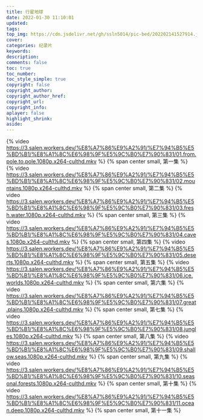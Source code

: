 ```yaml
---
title: 行星地球
date: 2022-01-30 11:10:01
updated:
tags: 
top_img: https://cdn.jsdelivr.net/gh/ssln5014/pic-bed/202202141527914.jpg
cover: 
categories: 纪录片
keywords:
description:
comments: false
toc: true
toc_number:
toc_style_simple: true
copyright: false
copyright_author:
copyright_author_href:
copyright_url:
copyright_info:
aplayer: false
highlight_shrink:
aside:
---
```

{% video https://3.salen.workers.dev/%E8%A7%86%E9%A2%91/%E7%94%B5%E5%BD%B1/%E8%A1%8C%E6%98%9F%E5%9C%B0%E7%90%831/01.from.pole.to.pole.1080p.x264-culthd.mkv %}
{% span center small, 第一集 %}
{% video https://3.salen.workers.dev/%E8%A7%86%E9%A2%91/%E7%94%B5%E5%BD%B1/%E8%A1%8C%E6%98%9F%E5%9C%B0%E7%90%831/02.mountains.1080p.x264-culthd.mkv %}
{% span center small, 第二集 %}
{% video https://3.salen.workers.dev/%E8%A7%86%E9%A2%91/%E7%94%B5%E5%BD%B1/%E8%A1%8C%E6%98%9F%E5%9C%B0%E7%90%831/03.fresh.water.1080p.x264-culthd.mkv %}
{% span center small, 第三集 %}
{% video https://3.salen.workers.dev/%E8%A7%86%E9%A2%91/%E7%94%B5%E5%BD%B1/%E8%A1%8C%E6%98%9F%E5%9C%B0%E7%90%831/04.caves.1080p.x264-culthd.mkv %}
{% span center small, 第四集 %}
{% video https://3.salen.workers.dev/%E8%A7%86%E9%A2%91/%E7%94%B5%E5%BD%B1/%E8%A1%8C%E6%98%9F%E5%9C%B0%E7%90%831/05.deserts.1080p.x264-culthd.mkv %}
{% span center small, 第五集 %}
{% video https://3.salen.workers.dev/%E8%A7%86%E9%A2%91/%E7%94%B5%E5%BD%B1/%E8%A1%8C%E6%98%9F%E5%9C%B0%E7%90%831/06.ice.worlds.1080p.x264-culthd.mkv %}
{% span center small, 第六集 %}
{% video https://3.salen.workers.dev/%E8%A7%86%E9%A2%91/%E7%94%B5%E5%BD%B1/%E8%A1%8C%E6%98%9F%E5%9C%B0%E7%90%831/07.great.plains.1080p.x264-culthd.mkv %}
{% span center small, 第七集 %}
{% video https://3.salen.workers.dev/%E8%A7%86%E9%A2%91/%E7%94%B5%E5%BD%B1/%E8%A1%8C%E6%98%9F%E5%9C%B0%E7%90%831/08.jungles.1080p.x264-culthd.mkv %}
{% span center small, 第八集 %}
{% video https://3.salen.workers.dev/%E8%A7%86%E9%A2%91/%E7%94%B5%E5%BD%B1/%E8%A1%8C%E6%98%9F%E5%9C%B0%E7%90%831/09.shallow.seas.1080p.x264-culthd.mkv %}
{% span center small, 第九集 %}
{% video https://3.salen.workers.dev/%E8%A7%86%E9%A2%91/%E7%94%B5%E5%BD%B1/%E8%A1%8C%E6%98%9F%E5%9C%B0%E7%90%831/10.seasonal.forests.1080p.x264-culthd.mkv %}
{% span center small, 第十集 %}
{% video https://3.salen.workers.dev/%E8%A7%86%E9%A2%91/%E7%94%B5%E5%BD%B1/%E8%A1%8C%E6%98%9F%E5%9C%B0%E7%90%831/11.ocean.deep.1080p.x264-culthd.mkv %}
{% span center small, 第十一集 %}